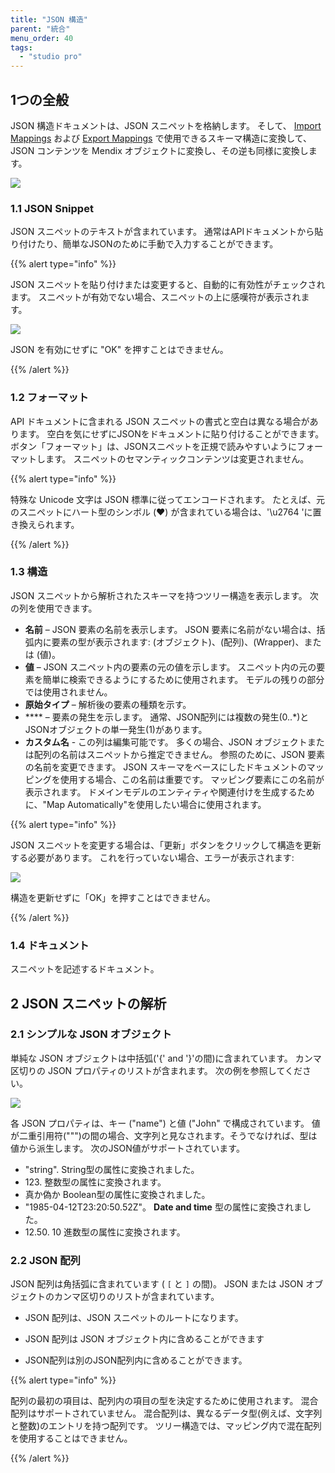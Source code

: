 ```yaml
---
title: "JSON 構造"
parent: "統合"
menu_order: 40
tags:
  - "studio pro"
---
```


## 1つの全般

JSON 構造ドキュメントは、JSON スニペットを格納します。 そして、 [Import Mappings](import-mappings) および [Export Mappings](export-mappings) で使用できるスキーマ構造に変換して、JSON コンテンツを Mendix オブジェクトに変換し、その逆も同様に変換します。

![](attachments/18450089/19398772.png)

### 1.1 JSON Snippet

JSON スニペットのテキストが含まれています。 通常はAPIドキュメントから貼り付けたり、簡単なJSONのために手動で入力することができます。

{{% alert type="info" %}}

JSON スニペットを貼り付けまたは変更すると、自動的に有効性がチェックされます。 スニペットが有効でない場合、スニペットの上に感嘆符が表示されます。

![](attachments/18450089/19398781.png)

JSON を有効にせずに "OK" を押すことはできません。

{{% /alert %}}

### 1.2 フォーマット

API ドキュメントに含まれる JSON スニペットの書式と空白は異なる場合があります。 空白を気にせずにJSONをドキュメントに貼り付けることができます。 ボタン「フォーマット」は、JSONスニペットを正規で読みやすいようにフォーマットします。 スニペットのセマンティックコンテンツは変更されません。

{{% alert type="info" %}}

特殊な Unicode 文字は JSON 標準に従ってエンコードされます。 たとえば、元のスニペットにハート型のシンボル (❤️) が含まれている場合は、'\u2764 'に置き換えられます。

{{% /alert %}}

### 1.3 構造

JSON スニペットから解析されたスキーマを持つツリー構造を表示します。 次の列を使用できます。

* **名前** – JSON 要素の名前を表示します。 JSON 要素に名前がない場合は、括弧内に要素の型が表示されます: (オブジェクト)、(配列)、(Wrapper)、または (値)。
* **値** – JSON スニペット内の要素の元の値を示します。 スニペット内の元の要素を簡単に検索できるようにするために使用されます。 モデルの残りの部分では使用されません。
* **原始タイプ** – 解析後の要素の種類を示す。
* **** – 要素の発生を示します。 通常、JSON配列には複数の発生(0..*)とJSONオブジェクトの単一発生(1)があります。
* **カスタム名** - この列は編集可能です。 多くの場合、JSON オブジェクトまたは配列の名前はスニペットから推定できません。 参照のために、JSON 要素の名前を変更できます。 JSON スキーマをベースにしたドキュメントのマッピングを使用する場合、この名前は重要です。 マッピング要素にこの名前が表示されます。 ドメインモデルのエンティティや関連付けを生成するために、"Map Automatically"を使用したい場合に使用されます。

{{% alert type="info" %}}

JSON スニペットを変更する場合は、「更新」ボタンをクリックして構造を更新する必要があります。 これを行っていない場合、エラーが表示されます:

![](attachments/18450089/19399140.png)

構造を更新せずに「OK」を押すことはできません。

{{% /alert %}}

### 1.4 ドキュメント

スニペットを記述するドキュメント。

## 2 JSON スニペットの解析

### 2.1 シンプルな JSON オブジェクト

単純な JSON オブジェクトは中括弧('{' and '}'の間)に含まれています。 カンマ区切りの JSON プロパティのリストが含まれます。 次の例を参照してください。

![](attachments/18450089/19398772.png)

各 JSON プロパティは、キー ("name") と値 ("John" で構成されています。 値が二重引用符(""")の間の場合、文字列と見なされます。そうでなければ、型は値から派生します。 次のJSON値がサポートされています。

*   "string". String型の属性に変換されました。
*   123\. 整数型の属性に変換されます。
*   真か偽か Boolean型の属性に変換されました。
*   "1985-04-12T23:20:50.52Z"。 **Date and time** 型の属性に変換されました。
*   12.50\. 10 進数型の属性に変換されます。

### 2.2 JSON 配列

JSON 配列は角括弧に含まれています ( `[` と `]` の間)。 JSON または JSON オブジェクトのカンマ区切りのリストが含まれています。

*   JSON 配列は、JSON スニペットのルートになります。

*   JSON 配列は JSON オブジェクト内に含めることができます

*   JSON配列は別のJSON配列内に含めることができます。

{{% alert type="info" %}}

配列の最初の項目は、配列内の項目の型を決定するために使用されます。 混合配列はサポートされていません。 混合配列は、異なるデータ型(例えば、文字列と整数)のエントリを持つ配列です。 ツリー構造では、マッピング内で混在配列を使用することはできません。

{{% /alert %}}
